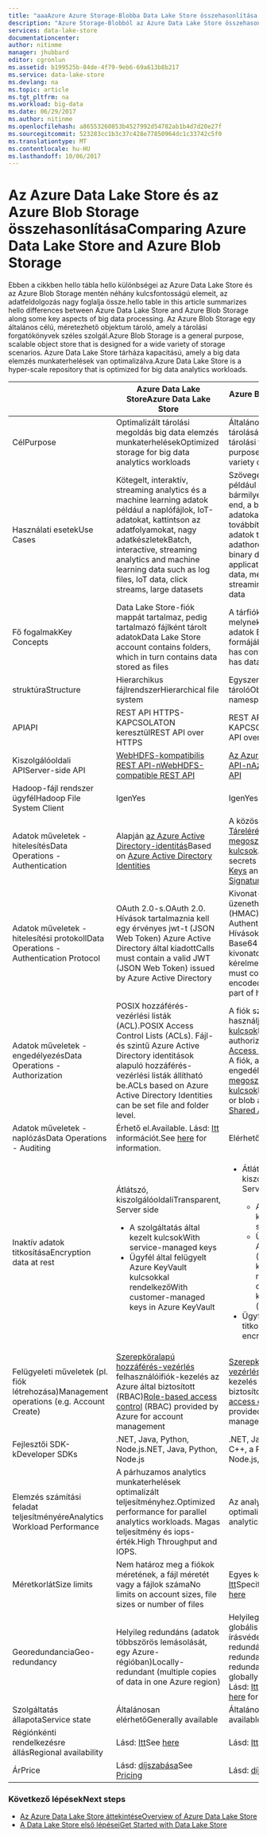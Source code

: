 ```yaml
---
title: "aaaAzure Azure Storage-Blobba Data Lake Store összehasonlítása |} Microsoft Docs"
description: "Azure Storage-Blobból az Azure Data Lake Store összehasonlítása"
services: data-lake-store
documentationcenter: 
author: nitinme
manager: jhubbard
editor: cgronlun
ms.assetid: b199525b-84de-4f79-9eb6-69a613b8b217
ms.service: data-lake-store
ms.devlang: na
ms.topic: article
ms.tgt_pltfrm: na
ms.workload: big-data
ms.date: 06/29/2017
ms.author: nitinme
ms.openlocfilehash: a86553260853b4527992d54782ab1b4d7d20e27f
ms.sourcegitcommit: 523283cc1b3c37c428e77850964dc1c33742c5f0
ms.translationtype: MT
ms.contentlocale: hu-HU
ms.lasthandoff: 10/06/2017
---
```

# <a name="comparing-azure-data-lake-store-and-azure-blob-storage"></a><span data-ttu-id="9e73b-103">Az Azure Data Lake Store és az Azure Blob Storage összehasonlítása</span><span class="sxs-lookup"><span data-stu-id="9e73b-103">Comparing Azure Data Lake Store and Azure Blob Storage</span></span>
<span data-ttu-id="9e73b-104">Ebben a cikkben hello tábla hello különbségei az Azure Data Lake Store és az Azure Blob Storage mentén néhány kulcsfontosságú elemeit, az adatfeldolgozás nagy foglalja össze.</span><span class="sxs-lookup"><span data-stu-id="9e73b-104">hello table in this article summarizes hello differences between Azure Data Lake Store and Azure Blob Storage along some key aspects of big data processing.</span></span> <span data-ttu-id="9e73b-105">Az Azure Blob Storage egy általános célú, méretezhető objektum tároló, amely a tárolási forgatókönyvek széles szolgál.</span><span class="sxs-lookup"><span data-stu-id="9e73b-105">Azure Blob Storage is a general purpose, scalable object store that is designed for a wide variety of storage scenarios.</span></span> <span data-ttu-id="9e73b-106">Azure Data Lake Store tárháza kapacitású, amely a big data elemzés munkaterhelések van optimalizálva.</span><span class="sxs-lookup"><span data-stu-id="9e73b-106">Azure Data Lake Store is a hyper-scale repository that is optimized for big data analytics workloads.</span></span>

|  | <span data-ttu-id="9e73b-107">Azure Data Lake Store</span><span class="sxs-lookup"><span data-stu-id="9e73b-107">Azure Data Lake Store</span></span> | <span data-ttu-id="9e73b-108">Azure Blob Storage</span><span class="sxs-lookup"><span data-stu-id="9e73b-108">Azure Blob Storage</span></span> |
| --- | --- | --- |
| <span data-ttu-id="9e73b-109">Cél</span><span class="sxs-lookup"><span data-stu-id="9e73b-109">Purpose</span></span> |<span data-ttu-id="9e73b-110">Optimalizált tárolási megoldás big data elemzés munkaterhelések</span><span class="sxs-lookup"><span data-stu-id="9e73b-110">Optimized storage for big data analytics workloads</span></span> |<span data-ttu-id="9e73b-111">Általános célú objektum tárolására számos különböző tárolási forgatókönyvek</span><span class="sxs-lookup"><span data-stu-id="9e73b-111">General purpose object store for a wide variety of storage scenarios</span></span> |
| <span data-ttu-id="9e73b-112">Használati esetek</span><span class="sxs-lookup"><span data-stu-id="9e73b-112">Use Cases</span></span> |<span data-ttu-id="9e73b-113">Kötegelt, interaktív, streaming analytics és a machine learning adatok például a naplófájlok, IoT-adatokat, kattintson az adatfolyamokat, nagy adatkészletek</span><span class="sxs-lookup"><span data-stu-id="9e73b-113">Batch, interactive, streaming analytics and machine learning data such as log files, IoT data, click streams, large datasets</span></span> |<span data-ttu-id="9e73b-114">Szöveges vagy bináris adatok, például az alkalmazás bármilyen típusú biztonsági end, a biztonsági mentési adatokat, a adatfolyam-továbbításhoz és általános célú adatok tárolása adathordozó</span><span class="sxs-lookup"><span data-stu-id="9e73b-114">Any type of text or binary data, such as application back end, backup data, media storage for streaming and general purpose data</span></span> |
| <span data-ttu-id="9e73b-115">Fő fogalmak</span><span class="sxs-lookup"><span data-stu-id="9e73b-115">Key Concepts</span></span> |<span data-ttu-id="9e73b-116">Data Lake Store-fiók mappát tartalmaz, pedig tartalmazó fájlként tárolt adatok</span><span class="sxs-lookup"><span data-stu-id="9e73b-116">Data Lake Store account contains folders, which in turn contains data stored as files</span></span> |<span data-ttu-id="9e73b-117">A tárfiók rendelkezik tárolók, melynek cserébe megvan az adatok BLOB hello formájában</span><span class="sxs-lookup"><span data-stu-id="9e73b-117">Storage account has containers, which in turn has data in hello form of blobs</span></span> |
| <span data-ttu-id="9e73b-118">struktúra</span><span class="sxs-lookup"><span data-stu-id="9e73b-118">Structure</span></span> |<span data-ttu-id="9e73b-119">Hierarchikus fájlrendszer</span><span class="sxs-lookup"><span data-stu-id="9e73b-119">Hierarchical file system</span></span> |<span data-ttu-id="9e73b-120">Egyszerű névtér objektum tároló</span><span class="sxs-lookup"><span data-stu-id="9e73b-120">Object store with flat namespace</span></span> |
| <span data-ttu-id="9e73b-121">API</span><span class="sxs-lookup"><span data-stu-id="9e73b-121">API</span></span> |<span data-ttu-id="9e73b-122">REST API HTTPS-KAPCSOLATON keresztül</span><span class="sxs-lookup"><span data-stu-id="9e73b-122">REST API over HTTPS</span></span> |<span data-ttu-id="9e73b-123">REST API HTTP/HTTPS-KAPCSOLATON keresztül</span><span class="sxs-lookup"><span data-stu-id="9e73b-123">REST API over HTTP/HTTPS</span></span> |
| <span data-ttu-id="9e73b-124">Kiszolgálóoldali API</span><span class="sxs-lookup"><span data-stu-id="9e73b-124">Server-side API</span></span> |[<span data-ttu-id="9e73b-125">WebHDFS-kompatibilis REST API-n</span><span class="sxs-lookup"><span data-stu-id="9e73b-125">WebHDFS-compatible REST API</span></span>](https://msdn.microsoft.com/library/azure/mt693424.aspx) |[<span data-ttu-id="9e73b-126">Az Azure Blob Storage REST API-n</span><span class="sxs-lookup"><span data-stu-id="9e73b-126">Azure Blob Storage REST API</span></span>](https://msdn.microsoft.com/library/azure/dd135733.aspx) |
| <span data-ttu-id="9e73b-127">Hadoop-fájl rendszer ügyfél</span><span class="sxs-lookup"><span data-stu-id="9e73b-127">Hadoop File System Client</span></span> |<span data-ttu-id="9e73b-128">Igen</span><span class="sxs-lookup"><span data-stu-id="9e73b-128">Yes</span></span> |<span data-ttu-id="9e73b-129">Igen</span><span class="sxs-lookup"><span data-stu-id="9e73b-129">Yes</span></span> |
| <span data-ttu-id="9e73b-130">Adatok műveletek - hitelesítés</span><span class="sxs-lookup"><span data-stu-id="9e73b-130">Data Operations - Authentication</span></span> |<span data-ttu-id="9e73b-131">Alapján [az Azure Active Directory-identitás](../active-directory/active-directory-authentication-scenarios.md)</span><span class="sxs-lookup"><span data-stu-id="9e73b-131">Based on [Azure Active Directory Identities](../active-directory/active-directory-authentication-scenarios.md)</span></span> |<span data-ttu-id="9e73b-132">A közös titkokat - alapján [Tárelérési kulcsok](../storage/common/storage-create-storage-account.md#manage-your-storage-account) és [megosztott hozzáférési aláírást kulcsok](../storage/common/storage-dotnet-shared-access-signature-part-1.md).</span><span class="sxs-lookup"><span data-stu-id="9e73b-132">Based on shared secrets - [Account Access Keys](../storage/common/storage-create-storage-account.md#manage-your-storage-account) and [Shared Access Signature Keys](../storage/common/storage-dotnet-shared-access-signature-part-1.md).</span></span> |
| <span data-ttu-id="9e73b-133">Adatok műveletek - hitelesítési protokoll</span><span class="sxs-lookup"><span data-stu-id="9e73b-133">Data Operations - Authentication Protocol</span></span> |<span data-ttu-id="9e73b-134">OAuth 2.0-s.</span><span class="sxs-lookup"><span data-stu-id="9e73b-134">OAuth 2.0.</span></span> <span data-ttu-id="9e73b-135">Hívások tartalmaznia kell egy érvényes jwt-t (JSON Web Token) Azure Active Directory által kiadott</span><span class="sxs-lookup"><span data-stu-id="9e73b-135">Calls must contain a valid JWT (JSON Web Token) issued by Azure Active Directory</span></span> |<span data-ttu-id="9e73b-136">Kivonat-alapú üzenethitelesítési kóddal (HMAC).</span><span class="sxs-lookup"><span data-stu-id="9e73b-136">Hash-based Message Authentication Code (HMAC) .</span></span> <span data-ttu-id="9e73b-137">Hívások tartalmaznia kell egy Base64-kódolású SHA-256 kivonatoló hello HTTP-kérelmek egy része felett.</span><span class="sxs-lookup"><span data-stu-id="9e73b-137">Calls must contain a Base64-encoded SHA-256 hash over a part of hello HTTP request.</span></span> |
| <span data-ttu-id="9e73b-138">Adatok műveletek - engedélyezés</span><span class="sxs-lookup"><span data-stu-id="9e73b-138">Data Operations - Authorization</span></span> |<span data-ttu-id="9e73b-139">POSIX hozzáférés-vezérlési listák (ACL).</span><span class="sxs-lookup"><span data-stu-id="9e73b-139">POSIX Access Control Lists (ACLs).</span></span>  <span data-ttu-id="9e73b-140">Fájl- és szintű Azure Active Directory identitások alapuló hozzáférés-vezérlési listák állítható be.</span><span class="sxs-lookup"><span data-stu-id="9e73b-140">ACLs based on Azure Active Directory Identities can be set file and folder level.</span></span> |<span data-ttu-id="9e73b-141">A fiók szintű engedélyezési – használjon [Tárelérési kulcsok](../storage/common/storage-create-storage-account.md#manage-your-storage-account)</span><span class="sxs-lookup"><span data-stu-id="9e73b-141">For account-level authorization – Use [Account Access Keys](../storage/common/storage-create-storage-account.md#manage-your-storage-account)</span></span><br><span data-ttu-id="9e73b-142">A fiók, a tároló vagy a blob engedélyezési - használjon [megosztott hozzáférési aláírási kulcsok](../storage/common/storage-dotnet-shared-access-signature-part-1.md)</span><span class="sxs-lookup"><span data-stu-id="9e73b-142">For account, container, or blob authorization -  Use [Shared Access Signature Keys](../storage/common/storage-dotnet-shared-access-signature-part-1.md)</span></span> |
| <span data-ttu-id="9e73b-143">Adatok műveletek - naplózás</span><span class="sxs-lookup"><span data-stu-id="9e73b-143">Data Operations - Auditing</span></span> |<span data-ttu-id="9e73b-144">Érhető el.</span><span class="sxs-lookup"><span data-stu-id="9e73b-144">Available.</span></span> <span data-ttu-id="9e73b-145">Lásd: [Itt](data-lake-store-diagnostic-logs.md) információt.</span><span class="sxs-lookup"><span data-stu-id="9e73b-145">See [here](data-lake-store-diagnostic-logs.md) for information.</span></span> |<span data-ttu-id="9e73b-146">Elérhető</span><span class="sxs-lookup"><span data-stu-id="9e73b-146">Available</span></span> |
| <span data-ttu-id="9e73b-147">Inaktív adatok titkosítása</span><span class="sxs-lookup"><span data-stu-id="9e73b-147">Encryption data at rest</span></span> |<span data-ttu-id="9e73b-148">Átlátszó, kiszolgálóoldali</span><span class="sxs-lookup"><span data-stu-id="9e73b-148">Transparent, Server side</span></span> <ul><li><span data-ttu-id="9e73b-149">A szolgáltatás által kezelt kulcsok</span><span class="sxs-lookup"><span data-stu-id="9e73b-149">With service-managed keys</span></span></li><li><span data-ttu-id="9e73b-150">Ügyfél által felügyelt Azure KeyVault kulcsokkal rendelkező</span><span class="sxs-lookup"><span data-stu-id="9e73b-150">With customer-managed keys in Azure KeyVault</span></span></li></ul> |<ul><li><span data-ttu-id="9e73b-151">Átlátszó, kiszolgálóoldali</span><span class="sxs-lookup"><span data-stu-id="9e73b-151">Transparent, Server side</span></span></li> <ul><li><span data-ttu-id="9e73b-152">A szolgáltatás által kezelt kulcsok</span><span class="sxs-lookup"><span data-stu-id="9e73b-152">With service-managed keys</span></span></li><li><span data-ttu-id="9e73b-153">Ügyfél által felügyelt Azure KeyVault (hamarosan elérhető) kulcsokkal rendelkező</span><span class="sxs-lookup"><span data-stu-id="9e73b-153">With customer-managed keys in Azure KeyVault (coming soon)</span></span></li></ul><li><span data-ttu-id="9e73b-154">Ügyféloldali titkosítás</span><span class="sxs-lookup"><span data-stu-id="9e73b-154">Client-side encryption</span></span></li></ul> |
| <span data-ttu-id="9e73b-155">Felügyeleti műveletek (pl. fiók létrehozása)</span><span class="sxs-lookup"><span data-stu-id="9e73b-155">Management operations (e.g. Account Create)</span></span> |<span data-ttu-id="9e73b-156">[Szerepköralapú hozzáférés-vezérlés](../active-directory/role-based-access-control-what-is.md) felhasználóifiók-kezelés az Azure által biztosított (RBAC)</span><span class="sxs-lookup"><span data-stu-id="9e73b-156">[Role-based access control](../active-directory/role-based-access-control-what-is.md) (RBAC) provided by Azure for account management</span></span> |<span data-ttu-id="9e73b-157">[Szerepköralapú hozzáférés-vezérlés](../active-directory/role-based-access-control-what-is.md) felhasználóifiók-kezelés az Azure által biztosított (RBAC)</span><span class="sxs-lookup"><span data-stu-id="9e73b-157">[Role-based access control](../active-directory/role-based-access-control-what-is.md) (RBAC) provided by Azure for account management</span></span> |
| <span data-ttu-id="9e73b-158">Fejlesztői SDK-k</span><span class="sxs-lookup"><span data-stu-id="9e73b-158">Developer SDKs</span></span> |<span data-ttu-id="9e73b-159">.NET, Java, Python, Node.js</span><span class="sxs-lookup"><span data-stu-id="9e73b-159">.NET, Java, Python, Node.js</span></span> |<span data-ttu-id="9e73b-160">.NET, Java, Python, Node.js, a C++, a Ruby</span><span class="sxs-lookup"><span data-stu-id="9e73b-160">.Net, Java, Python, Node.js, C++, Ruby</span></span> |
| <span data-ttu-id="9e73b-161">Elemzés számítási feladat teljesítményére</span><span class="sxs-lookup"><span data-stu-id="9e73b-161">Analytics Workload Performance</span></span> |<span data-ttu-id="9e73b-162">A párhuzamos analytics munkaterhelések optimalizált teljesítményhez.</span><span class="sxs-lookup"><span data-stu-id="9e73b-162">Optimized performance for parallel analytics workloads.</span></span> <span data-ttu-id="9e73b-163">Magas teljesítmény és iops-érték.</span><span class="sxs-lookup"><span data-stu-id="9e73b-163">High Throughput and IOPS.</span></span> |<span data-ttu-id="9e73b-164">Az analytics-feladatok nem optimalizált</span><span class="sxs-lookup"><span data-stu-id="9e73b-164">Not optimized for analytics workloads</span></span> |
| <span data-ttu-id="9e73b-165">Méretkorlát</span><span class="sxs-lookup"><span data-stu-id="9e73b-165">Size limits</span></span> |<span data-ttu-id="9e73b-166">Nem határoz meg a fiókok méretének, a fájl méretét vagy a fájlok száma</span><span class="sxs-lookup"><span data-stu-id="9e73b-166">No limits on account sizes, file sizes or number of files</span></span> |<span data-ttu-id="9e73b-167">Egyes korlátok dokumentált [Itt](../azure-subscription-service-limits.md#storage-limits)</span><span class="sxs-lookup"><span data-stu-id="9e73b-167">Specific limits documented [here](../azure-subscription-service-limits.md#storage-limits)</span></span> |
| <span data-ttu-id="9e73b-168">Georedundancia</span><span class="sxs-lookup"><span data-stu-id="9e73b-168">Geo-redundancy</span></span> |<span data-ttu-id="9e73b-169">Helyileg redundáns (adatok többszörös lemásolását, egy Azure-régióban)</span><span class="sxs-lookup"><span data-stu-id="9e73b-169">Locally-redundant (multiple copies of data in one Azure region)</span></span> |<span data-ttu-id="9e73b-170">Helyileg redundáns (LRS), a globális redundáns (GRS), az írásvédett globálisan redundáns (RA-GRS).</span><span class="sxs-lookup"><span data-stu-id="9e73b-170">Locally redundant (LRS), globally redundant (GRS), read-access globally redundant (RA-GRS).</span></span> <span data-ttu-id="9e73b-171">Lásd: [Itt](../storage/common/storage-redundancy.md) további információ</span><span class="sxs-lookup"><span data-stu-id="9e73b-171">See [here](../storage/common/storage-redundancy.md) for more information</span></span> |
| <span data-ttu-id="9e73b-172">Szolgáltatás állapota</span><span class="sxs-lookup"><span data-stu-id="9e73b-172">Service state</span></span> |<span data-ttu-id="9e73b-173">Általánosan elérhető</span><span class="sxs-lookup"><span data-stu-id="9e73b-173">Generally available</span></span> |<span data-ttu-id="9e73b-174">Általánosan elérhető</span><span class="sxs-lookup"><span data-stu-id="9e73b-174">Generally available</span></span> |
| <span data-ttu-id="9e73b-175">Régiónkénti rendelkezésre állás</span><span class="sxs-lookup"><span data-stu-id="9e73b-175">Regional availability</span></span> |<span data-ttu-id="9e73b-176">Lásd: [Itt](https://azure.microsoft.com/regions/#services)</span><span class="sxs-lookup"><span data-stu-id="9e73b-176">See [here](https://azure.microsoft.com/regions/#services)</span></span> |<span data-ttu-id="9e73b-177">Lásd: [Itt](https://azure.microsoft.com/regions/#services)</span><span class="sxs-lookup"><span data-stu-id="9e73b-177">See [here](https://azure.microsoft.com/regions/#services)</span></span> |
| <span data-ttu-id="9e73b-178">Ár</span><span class="sxs-lookup"><span data-stu-id="9e73b-178">Price</span></span> |<span data-ttu-id="9e73b-179">Lásd: [díjszabása](https://azure.microsoft.com/pricing/details/data-lake-store/)</span><span class="sxs-lookup"><span data-stu-id="9e73b-179">See [Pricing](https://azure.microsoft.com/pricing/details/data-lake-store/)</span></span> |<span data-ttu-id="9e73b-180">Lásd: [díjszabása](https://azure.microsoft.com/pricing/details/storage/)</span><span class="sxs-lookup"><span data-stu-id="9e73b-180">See [Pricing](https://azure.microsoft.com/pricing/details/storage/)</span></span> |

### <a name="next-steps"></a><span data-ttu-id="9e73b-181">Következő lépések</span><span class="sxs-lookup"><span data-stu-id="9e73b-181">Next steps</span></span>
* [<span data-ttu-id="9e73b-182">Az Azure Data Lake Store áttekintése</span><span class="sxs-lookup"><span data-stu-id="9e73b-182">Overview of Azure Data Lake Store</span></span>](data-lake-store-overview.md)
* [<span data-ttu-id="9e73b-183">A Data Lake Store első lépései</span><span class="sxs-lookup"><span data-stu-id="9e73b-183">Get Started with Data Lake Store</span></span>](data-lake-store-get-started-portal.md)

